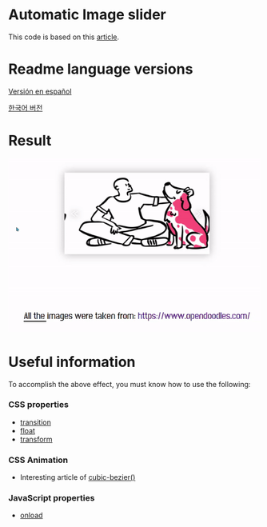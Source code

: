 # Automatic Image slider
This code is based on this [article](https://dev.to/code_mystery/automatic-image-slider-using-html-css-javascript-nf8). 

# Readme language versions
[Versión en español](https://github.com/AltoSolid/Automatic_Image_Slider/blob/main/readme-es.md)

[한국어 버전](https://github.com/AltoSolid/Automatic_Image_Slider/blob/main/readme-ko.md)

# Result
![result](https://github.com/AltoSolid/Automatic_Image_Slider/blob/main/assets/img/result.gif)
# Useful information
To accomplish the above effect, you must know how to use the following: 

### CSS properties
- [transition](https://developer.mozilla.org/en-US/docs/Web/CSS/transition)
- [float](https://developer.mozilla.org/en-US/docs/Web/CSS/float)
- [transform](https://developer.mozilla.org/en-US/docs/Web/CSS/transform)

### CSS Animation
- Interesting article of [cubic-bezier()](https://css-tricks.com/advanced-css-animation-using-cubic-bezier/)
 
### JavaScript properties

- [onload](https://developer.mozilla.org/en-US/docs/Web/API/GlobalEventHandlers/onload)